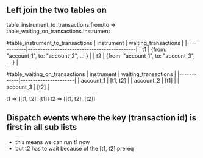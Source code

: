 ## Left join the two tables on 
table_instrument_to_transactions.from/to => table_waiting_on_transactions.instrument

#table_instrument_to_transactions
| instrument | waiting_transactions                       |
|------------|--------------------------------------------|
| t1         | {from: "account_1", to: "account_2", ... } |
| t2         | {from: "account_1", to: "account_3", ... } |

#table_waiting_on_transactions
| instrument | waiting_transactions |
|------------|----------------------|
| account_1  | [t1, t2]             |
| account_2  | [t1]                 |
| account_3  | [t2]                 |


t1 => [[t1, t2], [t1]]
t2 => [[t1, t2], [t2]]

## Dispatch events where the key (transaction id) is first in all sub lists
- this means we can run t1 now
- but t2 has to wait because of the [t1, t2] prereq